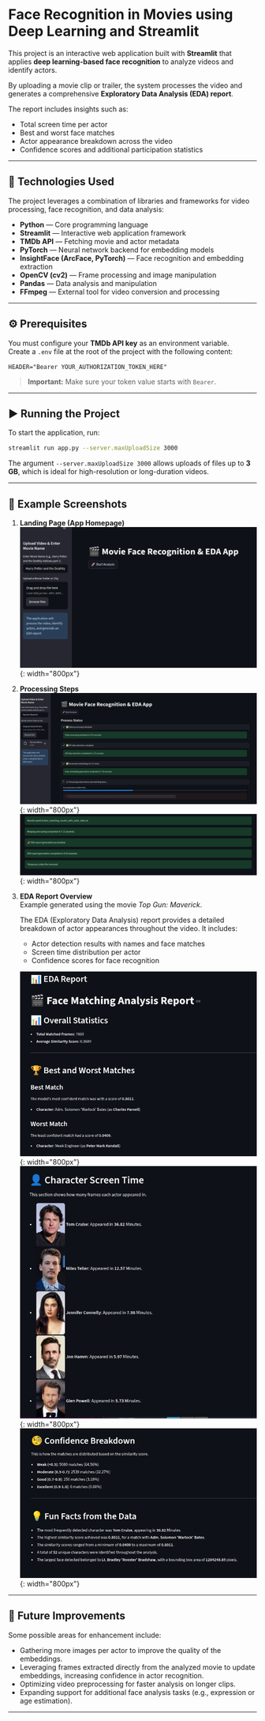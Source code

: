# Face Recognition in Movies using Deep Learning and Streamlit

This project is an interactive web application built with **Streamlit** that applies **deep learning-based face recognition** to analyze videos and identify actors.  

By uploading a movie clip or trailer, the system processes the video and generates a comprehensive **Exploratory Data Analysis (EDA) report**.  

The report includes insights such as:  
- Total screen time per actor  
- Best and worst face matches  
- Actor appearance breakdown across the video  
- Confidence scores and additional participation statistics  

---

## 🚀 Technologies Used

The project leverages a combination of libraries and frameworks for video processing, face recognition, and data analysis:

- **Python** — Core programming language  
- **Streamlit** — Interactive web application framework  
- **TMDb API** — Fetching movie and actor metadata  
- **PyTorch** — Neural network backend for embedding models  
- **InsightFace (ArcFace, PyTorch)** — Face recognition and embedding extraction  
- **OpenCV (cv2)** — Frame processing and image manipulation  
- **Pandas** — Data analysis and manipulation  
- **FFmpeg** — External tool for video conversion and processing  

---

## ⚙️ Prerequisites

You must configure your **TMDb API key** as an environment variable.  
Create a `.env` file at the root of the project with the following content:

```env
HEADER="Bearer YOUR_AUTHORIZATION_TOKEN_HERE"
```

> **Important:** Make sure your token value starts with `Bearer`.

---

## ▶️ Running the Project

To start the application, run:

```bash
streamlit run app.py --server.maxUploadSize 3000
```

The argument `--server.maxUploadSize 3000` allows uploads of files up to **3 GB**, which is ideal for high-resolution or long-duration videos.

---

## 📸 Example Screenshots

1. **Landing Page (App Homepage)**  
   ![Landing Page](readme_images/landing_page.png){: width="800px"}

2. **Processing Steps**  
   ![Processing Page](readme_images/processing.png){: width="800px"}
   ![End of Processing Page](readme_images/endprocessing.png){: width="800px"}

3. **EDA Report Overview**  
   Example generated using the movie *Top Gun: Maverick*.  

   The EDA (Exploratory Data Analysis) report provides a detailed breakdown of actor appearances throughout the video. It includes:  
   - Actor detection results with names and face matches  
   - Screen time distribution per actor  
   - Confidence scores for face recognition  

   ![EDA Report - Actor List](readme_images/eda1.png){: width="800px"}
   ![EDA Report - Screen Time](readme_images/eda2.png){: width="800px"}
   ![EDA Report - Match Quality](readme_images/eda3.png){: width="800px"}

---

## 🔮 Future Improvements

Some possible areas for enhancement include:  

- Gathering more images per actor to improve the quality of the embeddings.  
- Leveraging frames extracted directly from the analyzed movie to update embeddings, increasing confidence in actor recognition.  
- Optimizing video preprocessing for faster analysis on longer clips.  
- Expanding support for additional face analysis tasks (e.g., expression or age estimation).  

---
